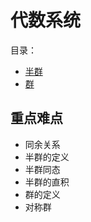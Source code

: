 # 代数系统

目录：
  - [半群](semigroup.md)
  - [群](group.md)

## 重点难点

  - 同余关系
  - 半群的定义
  - 半群同态
  - 半群的直积
  - 群的定义
  - 对称群
